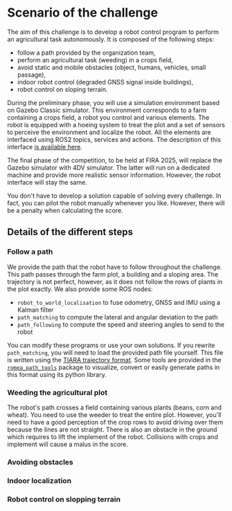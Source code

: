 # Scenario of the challenge

The aim of this challenge is to develop a robot control program to perform an agricultural task
autonomously.
It is composed of the following steps:
* follow a path provided by the organization team,
* perform an agricultural task (weeding) in a crops field,
* avoid static and mobile obstacles (object, humans, vehicles, small passage),
* indoor robot control (degraded GNSS signal inside buildings),
* robot control on sloping terrain.

During the preliminary phase, you will use a simulation environment based on Gazebo Classic
simulator.
This environment corresponds to a farm containing a crops field, a robot you control and various
elements.
The robot is equipped with a hoeing system to treat the plot and a set of sensors to perceive the
environment and localize the robot.
All the elements are interfaced using ROS2 topics, services and actions.
The description of this interface [is available here](doc/robot_interface.md).

The final phase of the competition, to be held at FIRA 2025, will replace the Gazebo simulator with
4DV simulator.
The latter will run on a dedicated machine and provide more realistic sensor information.
However, the robot interface will stay the same.

You don't have to develop a solution capable of solving every challenge.
In fact, you can pilot the robot manually whenever you like.
However, there will be a penalty when calculating the score.


## Details of the different steps

### Follow a path

We provide the path that the robot have to follow throughout the challenge.
This path passes through the farm plot, a building and a sloping area.
The trajectory is not perfect, however, as it does not follow the rows of plants in the plot
exactly.
We also provide some ROS nodes:
* `robot_to_world_localisation` to fuse odometry, GNSS and IMU using a Kalman filter
* `path_matching` to compute the lateral and angular deviation to the path
* `path_following` to compute the speed and steering angles to send to the robot

You can modify these programs or use your own solutions.
If you rewrite `path_matching`, you will need to load the provided path file yourself.
This file is written using the [TIARA trajectory
format](https://github.com/Romea/romea-ros-path-tools/blob/main/doc/tiara_format.md).
Some tools are provided in the [`romea_path_tools`](https://github.com/Romea/romea-ros-path-tools)
package to visualize, convert or easily generate paths in this format using its python library.


### Weeding the agricultural plot

The robot's path crosses a field containing various plants (beans, corn and wheat).
You need to use the weeder to treat the entire plot.
However, you'll need to have a good perception of the crop rows to avoid driving over them because
the lines are not straight.
There is also an obstacle in the ground which requires to lift the implement of the robot.
Collisions with crops and implement will cause a malus in the score. 

### Avoiding obstacles

### Indoor localization

### Robot control on slopping terrain
